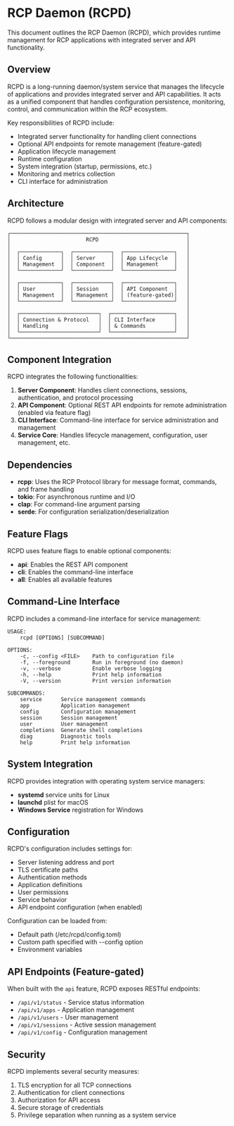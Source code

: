 # RCP Daemon (RCPD)

This document outlines the RCP Daemon (RCPD), which provides runtime management for RCP applications with integrated server and API functionality.

## Overview

RCPD is a long-running daemon/system service that manages the lifecycle of applications and provides integrated server and API capabilities. It acts as a unified component that handles configuration persistence, monitoring, control, and communication within the RCP ecosystem.

Key responsibilities of RCPD include:

- Integrated server functionality for handling client connections
- Optional API endpoints for remote management (feature-gated)
- Application lifecycle management
- Runtime configuration
- System integration (startup, permissions, etc.)
- Monitoring and metrics collection
- CLI interface for administration

## Architecture

RCPD follows a modular design with integrated server and API components:

```
┌────────────────────────────────────────────────────────┐
│                        RCPD                            │
│                                                        │
│  ┌─────────────┐  ┌────────────┐  ┌────────────────┐   │
│  │ Config      │  │ Server     │  │ App Lifecycle  │   │
│  │ Management  │  │ Component  │  │ Management     │   │
│  └─────────────┘  └────────────┘  └────────────────┘   │
│                                                        │
│  ┌─────────────┐  ┌────────────┐  ┌────────────────┐   │
│  │ User        │  │ Session    │  │ API Component  │   │
│  │ Management  │  │ Management │  │ (feature-gated)│   │
│  └─────────────┘  └────────────┘  └────────────────┘   │
│                                                        │
│  ┌─────────────────────────┐  ┌────────────────────┐   │
│  │ Connection & Protocol   │  │ CLI Interface      │   │
│  │ Handling                │  │ & Commands         │   │
│  └─────────────────────────┘  └────────────────────┘   │
└────────────────────────────────────────────────────────┘
```

## Component Integration

RCPD integrates the following functionalities:

1. **Server Component**: Handles client connections, sessions, authentication, and protocol processing
2. **API Component**: Optional REST API endpoints for remote administration (enabled via feature flag)
3. **CLI Interface**: Command-line interface for service administration and management
4. **Service Core**: Handles lifecycle management, configuration, user management, etc.

## Dependencies

- **rcpp**: Uses the RCP Protocol library for message format, commands, and frame handling
- **tokio**: For asynchronous runtime and I/O
- **clap**: For command-line argument parsing
- **serde**: For configuration serialization/deserialization

## Feature Flags

RCPD uses feature flags to enable optional components:

- **api**: Enables the REST API component
- **cli**: Enables the command-line interface
- **all**: Enables all available features

## Command-Line Interface

RCPD includes a command-line interface for service management:

```
USAGE:
    rcpd [OPTIONS] [SUBCOMMAND]

OPTIONS:
    -c, --config <FILE>    Path to configuration file
    -f, --foreground       Run in foreground (no daemon)
    -v, --verbose          Enable verbose logging
    -h, --help             Print help information
    -V, --version          Print version information

SUBCOMMANDS:
    service      Service management commands
    app          Application management
    config       Configuration management
    session      Session management
    user         User management
    completions  Generate shell completions
    diag         Diagnostic tools
    help         Print help information
```

## System Integration

RCPD provides integration with operating system service managers:

- **systemd** service units for Linux
- **launchd** plist for macOS
- **Windows Service** registration for Windows

## Configuration

RCPD's configuration includes settings for:

- Server listening address and port
- TLS certificate paths
- Authentication methods
- Application definitions
- User permissions
- Service behavior
- API endpoint configuration (when enabled)

Configuration can be loaded from:

- Default path (/etc/rcpd/config.toml)
- Custom path specified with --config option
- Environment variables

## API Endpoints (Feature-gated)

When built with the `api` feature, RCPD exposes RESTful endpoints:

- `/api/v1/status` - Service status information
- `/api/v1/apps` - Application management
- `/api/v1/users` - User management
- `/api/v1/sessions` - Active session management
- `/api/v1/config` - Configuration management

## Security

RCPD implements several security measures:

1. TLS encryption for all TCP connections
2. Authentication for client connections
3. Authorization for API access
4. Secure storage of credentials
5. Privilege separation when running as a system service
